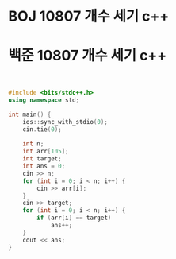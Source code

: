 # BOJ 10807 개수 세기 c++

# 백준 10807 개수 세기 c++



<br>



```c++
#include <bits/stdc++.h>
using namespace std;

int main() {
    ios::sync_with_stdio(0);
    cin.tie(0);
    
    int n;
    int arr[105];
    int target;
    int ans = 0;
    cin >> n;
    for (int i = 0; i < n; i++) {
        cin >> arr[i];
    }
    cin >> target;
    for (int i = 0; i < n; i++) {
        if (arr[i] == target)
            ans++;
    }
    cout << ans;
}
```



<br>









